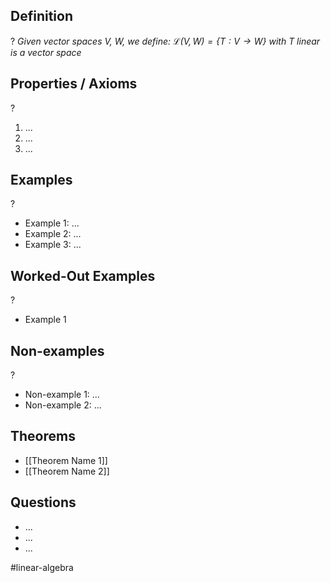 
## Definition
?
*Given vector spaces V, W, we define:
$\mathcal{L}(V,W)=\{ T: V \to W \}$* *with T linear is a vector space*

## Properties / Axioms
?
1. ...
2. ...
3. ...

## Examples
?
- Example 1: ...
‎ 
- Example 2: ...
‎ 
- Example 3: ...

## Worked-Out Examples
?
- Example 1

## Non-examples
?
- Non-example 1: ...
- Non-example 2: ...

## Theorems
- [[Theorem Name 1]]
- [[Theorem Name 2]]

## Questions
- ...
- ...
- ...



#linear-algebra